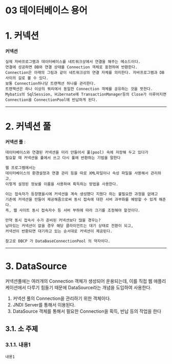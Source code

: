 03 데이터베이스 용어
=======================
# 1. 커넥션
**커넥션**
```
실제 자바프로그램과 데이터베이스를 네트워크상에서 연결을 해주는 메소드이다. 
연결에 성공하면 DB와 연결 상태를 Connection 객체로 표현하여 반환한다.
Connection은 아래의 그림과 같이 네트워크상의 연결 자체를 의미한다. 자바프로그램과 DB사이의 길로 볼 수 있다. 
보통 Connection하나당 트랜잭션 하나를 관리한다. 
트랜잭션은 하나 이상의 쿼리에서 동일한 Connection 객체를 공유하는 것을 뜻한다. 
Mybatis의 SqlSession, Hibernate에 TransactionManager등의 Close가 이루어지면 Connection을 ConnectionPool에 반납하게 된다.
```
***
# 2. 커넥션 풀
**커넥션 풀** : 
```
데이터베이스와 연결된 커넥션을 미리 만들어서 풀(pool) 속에 저장해 두고 있다가 
필요할 때 커넥션을 풀에서 쓰고 다시 풀에 반환하는 기법을 말한다

웹 프로그램에서는 
데이터베이스의 환경설정과 연결 관리 등을 따로 XML파일이나 속성 파일을 사용해서 관리하고, 
이렇게 설정된 정보를 이름을 사용하여 획득하는 방법을 사용한다.

이는 접속자가 등장했을시에 커넥션을 계속 생성했다 지웠다 하는 불필요한 과정을 없애고 
기존에 커넥션을 만들어 제공해줌으로써 동시 접속에 대한 서버 과부화를 예방할 수 있게 해준다.   
즉, 웹 사이트 동시 접속자수 등 서버 부하에 따라 크기를 조정해야 할것이다.

만약 동시 접속사 수가 준비된 커넥션보다 많을 경우는?  
남아있는 커넥션이 없을 경우 해당 클라이언트는 대기 상태로 전환이 되고, 
커넥션이 반환되면 대기하고 있는 순서대로 커넥션이 제공된다.

참고로 DBCP 가 DataBaseConnectionPool 의 약자이다.
```
   
***
# 3. DataSource
커넥션풀에는 여러개의 Connection 객체가 생성되어 운용되는데, 
이를 직접 웹 애플리케이션에서 다루기 힘들기 때문에 DataSource라는 개념을 도입하여 사용한다.   

1. 커넥션 풀의 Connection을 관리하기 위한 객체이다.
2. JNDI Server를 통해서 이용된다.
3. DataSource 객체를 통해서 필요한 Connection을 획득, 반납 등의 작업을 한다

## 3.1. 소 주제
### 3.1.1. 내용1
```
내용1
```
